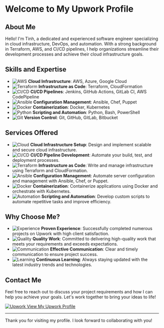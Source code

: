 # Welcome to My Upwork Profile

## About Me

Hello! I'm Tinh, a dedicated and experienced software engineer specializing in cloud infrastructure, DevOps, and automation. With a strong background in Terraform, AWS, and CI/CD pipelines, I help organizations streamline their development processes and achieve their cloud infrastructure goals.

## Skills and Expertise

- ![AWS](https://img.icons8.com/color/48/000000/amazon-web-services.png) **Cloud Infrastructure**: AWS, Azure, Google Cloud
- ![Terraform](https://img.icons8.com/color/48/000000/terraform.png) **Infrastructure as Code**: Terraform, CloudFormation
- ![CI/CD](https://img.icons8.com/color/48/000000/continuous-integration.png) **CI/CD Pipelines**: Jenkins, GitHub Actions, GitLab CI, AWS CodePipeline
- ![Ansible](https://img.icons8.com/color/48/000000/ansible.png) **Configuration Management**: Ansible, Chef, Puppet
- ![Docker](https://img.icons8.com/color/48/000000/docker.png) **Containerization**: Docker, Kubernetes
- ![Python](https://img.icons8.com/color/48/000000/python.png) **Scripting and Automation**: Python, Bash, PowerShell
- ![Git](https://img.icons8.com/color/48/000000/git.png) **Version Control**: Git, GitHub, GitLab, Bitbucket

## Services Offered

- ![Cloud](https://img.icons8.com/color/48/000000/cloud.png) **Cloud Infrastructure Setup**: Design and implement scalable and secure cloud infrastructure.
- ![CI/CD](https://img.icons8.com/color/48/000000/continuous-integration.png) **CI/CD Pipeline Development**: Automate your build, test, and deployment processes.
- ![Terraform](https://img.icons8.com/color/48/000000/terraform.png) **Infrastructure as Code**: Write and manage infrastructure using Terraform and CloudFormation.
- ![Ansible](https://img.icons8.com/color/48/000000/ansible.png) **Configuration Management**: Automate server configuration and management with Ansible, Chef, or Puppet.
- ![Docker](https://img.icons8.com/color/48/000000/docker.png) **Containerization**: Containerize applications using Docker and orchestrate with Kubernetes.
- ![Automation](https://img.icons8.com/color/48/000000/automation.png) **Scripting and Automation**: Develop custom scripts to automate repetitive tasks and improve efficiency.

## Why Choose Me?

- ![Experience](https://img.icons8.com/color/48/000000/experience.png) **Proven Experience**: Successfully completed numerous projects on Upwork with high client satisfaction.
- ![Quality](https://img.icons8.com/color/48/000000/quality.png) **Quality Work**: Committed to delivering high-quality work that meets your requirements and exceeds expectations.
- ![Communication](https://img.icons8.com/color/48/000000/communication.png) **Effective Communication**: Clear and timely communication to ensure project success.
- ![Learning](https://img.icons8.com/color/48/000000/learning.png) **Continuous Learning**: Always staying updated with the latest industry trends and technologies.

## Contact Me

Feel free to reach out to discuss your project requirements and how I can help you achieve your goals. Let's work together to bring your ideas to life!

[![Upwork](https://img.icons8.com/color/48/000000/upwork.png) View My Upwork Profile](https://www.upwork.com/freelancers/~0108648bf0792fe462?mp_source=share)

---

Thank you for visiting my profile. I look forward to collaborating with you!
